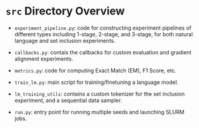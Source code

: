 # `src` Directory Overview

- `experiment_pipeline.py`: code for constructing experiment pipelines of different types including 1-stage, 2-stage, and 3-stage, for both natural language and set inclusion experiments.

- `callbacks.py`: contais the callbacks for custom evaluation and gradient alignment experiments.

- `metrics.py`: code for computing Exact Match (EM), F1 Score, etc.

- `train_lm.py`: main script for training/finetuning a language model.

- `lm_training_utils`: contains a custom tokenizer for the set inclusion experiment, and a sequential data sampler.

- `run.py`: entry point for running multiple seeds and launching SLURM jobs.
